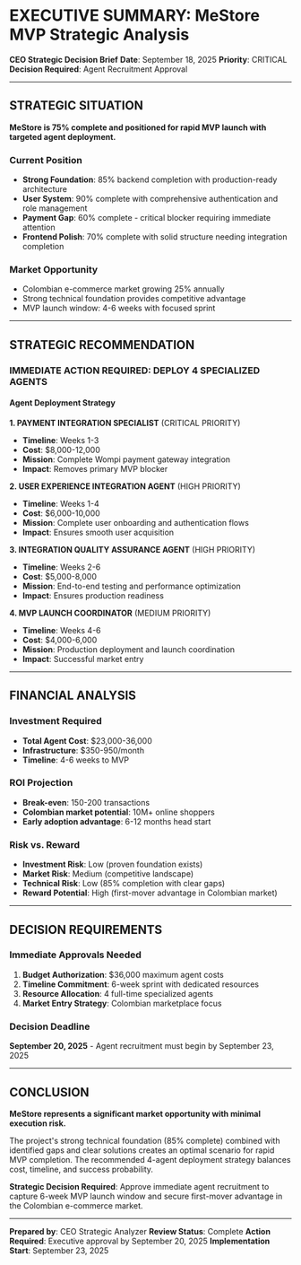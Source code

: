 # EXECUTIVE SUMMARY: MeStore MVP Strategic Analysis
**CEO Strategic Decision Brief**
**Date**: September 18, 2025
**Priority**: CRITICAL
**Decision Required**: Agent Recruitment Approval

---

## STRATEGIC SITUATION

**MeStore is 75% complete and positioned for rapid MVP launch with targeted agent deployment.**

### Current Position
- **Strong Foundation**: 85% backend completion with production-ready architecture
- **User System**: 90% complete with comprehensive authentication and role management
- **Payment Gap**: 60% complete - critical blocker requiring immediate attention
- **Frontend Polish**: 70% complete with solid structure needing integration completion

### Market Opportunity
- Colombian e-commerce market growing 25% annually
- Strong technical foundation provides competitive advantage
- MVP launch window: 4-6 weeks with focused sprint

---

## STRATEGIC RECOMMENDATION

### IMMEDIATE ACTION REQUIRED: DEPLOY 4 SPECIALIZED AGENTS

#### Agent Deployment Strategy

**1. PAYMENT INTEGRATION SPECIALIST** (CRITICAL PRIORITY)
- **Timeline**: Weeks 1-3
- **Cost**: $8,000-12,000
- **Mission**: Complete Wompi payment gateway integration
- **Impact**: Removes primary MVP blocker

**2. USER EXPERIENCE INTEGRATION AGENT** (HIGH PRIORITY)
- **Timeline**: Weeks 1-4
- **Cost**: $6,000-10,000
- **Mission**: Complete user onboarding and authentication flows
- **Impact**: Ensures smooth user acquisition

**3. INTEGRATION QUALITY ASSURANCE AGENT** (HIGH PRIORITY)
- **Timeline**: Weeks 2-6
- **Cost**: $5,000-8,000
- **Mission**: End-to-end testing and performance optimization
- **Impact**: Ensures production readiness

**4. MVP LAUNCH COORDINATOR** (MEDIUM PRIORITY)
- **Timeline**: Weeks 4-6
- **Cost**: $4,000-6,000
- **Mission**: Production deployment and launch coordination
- **Impact**: Successful market entry

---

## FINANCIAL ANALYSIS

### Investment Required
- **Total Agent Cost**: $23,000-36,000
- **Infrastructure**: $350-950/month
- **Timeline**: 4-6 weeks to MVP

### ROI Projection
- **Break-even**: 150-200 transactions
- **Colombian market potential**: 10M+ online shoppers
- **Early adoption advantage**: 6-12 months head start

### Risk vs. Reward
- **Investment Risk**: Low (proven foundation exists)
- **Market Risk**: Medium (competitive landscape)
- **Technical Risk**: Low (85% completion with clear gaps)
- **Reward Potential**: High (first-mover advantage in Colombian market)

---

## DECISION REQUIREMENTS

### Immediate Approvals Needed
1. **Budget Authorization**: $36,000 maximum agent costs
2. **Timeline Commitment**: 6-week sprint with dedicated resources
3. **Resource Allocation**: 4 full-time specialized agents
4. **Market Entry Strategy**: Colombian marketplace focus

### Decision Deadline
**September 20, 2025** - Agent recruitment must begin by September 23, 2025

---

## CONCLUSION

**MeStore represents a significant market opportunity with minimal execution risk.**

The project's strong technical foundation (85% complete) combined with identified gaps and clear solutions creates an optimal scenario for rapid MVP completion. The recommended 4-agent deployment strategy balances cost, timeline, and success probability.

**Strategic Decision Required**: Approve immediate agent recruitment to capture 6-week MVP launch window and secure first-mover advantage in the Colombian e-commerce market.

---

**Prepared by**: CEO Strategic Analyzer
**Review Status**: Complete
**Action Required**: Executive approval by September 20, 2025
**Implementation Start**: September 23, 2025